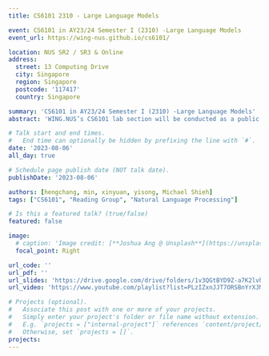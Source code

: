 ```yaml
---
title: CS6101 2310 - Large Language Models

event: CS6101 in AY23/24 Semester I (2310) -Large Language Models
event_url: https://wing-nus.github.io/cs6101/

location: NUS SR2 / SR3 & Online
address:
  street: 13 Computing Drive
  city: Singapore
  region: Singapore
  postcode: '117417'
  country: Singapore

summary: 'CS6101 in AY23/24 Semester I (2310) -Large Language Models'
abstract: 'WING.NUS’s CS6101 lab section will be conducted as a public course, with class participants nominating themselves and presenting the materials and leading the discussion. In Semester I of AY2023/2024, we will focus on the topics of Large Language Models (LLMs). This course is based on materials from Percy Liang, Tatsunori Hashimoto and Christopher Ré’s CS324 Large Language Models course at Stanford; Danqi Chen’s COS 597G Understanding Large Language Models course at Princeton; and Ryan Cotterell’s Large Language Models course at ETH. All three sets of instructors have given their explicit permission to allow us to re-use and build upon their fantastic resources. There will be 14 reading sessions, which will be held from 16:00 pm to 18:00 pm on Fridays. On alternate Thursdays, 13:00-15:00 pm, we will have project consultation sessions.'

# Talk start and end times.
#   End time can optionally be hidden by prefixing the line with `#`.
date: '2023-08-06'
all_day: true

# Schedule page publish date (NOT talk date).
publishDate: '2023-08-06'

authors: [hengchang, min, xinyuan, yisong, Michael Shieh]
tags: ["CS6101", "Reading Group", "Natural Language Processing"]

# Is this a featured talk? (true/false)
featured: false

image:
  # caption: 'Image credit: [**Joshua Ang @ Unsplash**](https://unsplash.com/photos/singapore-lion-fountain-Gf_KqXHU-PY)'
  focal_point: Right

url_code: ''
url_pdf: ''
url_slides: 'https://drive.google.com/drive/folders/1v3QGtBYD9Z-a7K2lvh0gPPMZ8pdLBWdZ?usp=drive_link'
url_video: 'https://www.youtube.com/playlist?list=PLzIZxnJJT7ORSBnYrXJMYBVnYeLryJtl7'

# Projects (optional).
#   Associate this post with one or more of your projects.
#   Simply enter your project's folder or file name without extension.
#   E.g. `projects = ["internal-project"]` references `content/project/deep-learning/index.md`.
#   Otherwise, set `projects = []`.
projects:
---
```

